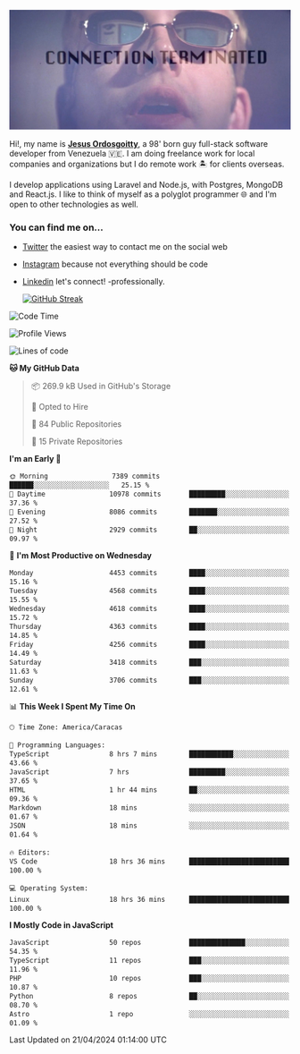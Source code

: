![hackers movie reference](./disconnected.jpg)

Hi!, my name is [**Jesus Ordosgoitty**](https://jodaz.dev), a 98' born guy full-stack software developer from Venezuela 🇻🇪. I am doing freelance work for local companies and organizations but I do remote work 🏝️ for clients overseas. 

I develop applications using Laravel and Node.js, with Postgres, MongoDB and React.js. I like to think of myself as a polyglot programmer 🌐 and I'm open to other technologies as well.

### You can find me on...

- [Twitter](https://twitter.com/jodaz_) the easiest way to contact me on the social web
- [Instagram](https://instagram.com/jodaz_) because not everything should be code
- [Linkedin](https://linkedin.com/in/jodaz) let's connect! -professionally.


    [![GitHub Streak](https://streak-stats.demolab.com?user=jodaz&theme=tokyonight)](https://git.io/streak-stats)

<!--START_SECTION:waka-->
![Code Time](http://img.shields.io/badge/Code%20Time-4%2C728%20hrs%2036%20mins-blue)

![Profile Views](http://img.shields.io/badge/Profile%20Views-1-blue)

![Lines of code](https://img.shields.io/badge/From%20Hello%20World%20I%27ve%20Written-83.2%20million%20lines%20of%20code-blue)

**🐱 My GitHub Data** 

> 📦 269.9 kB Used in GitHub's Storage 
 > 
> 💼 Opted to Hire
 > 
> 📜 84 Public Repositories 
 > 
> 🔑 15 Private Repositories 
 > 
**I'm an Early 🐤** 

```text
🌞 Morning                7389 commits        ██████░░░░░░░░░░░░░░░░░░░   25.15 % 
🌆 Daytime                10978 commits       █████████░░░░░░░░░░░░░░░░   37.36 % 
🌃 Evening                8086 commits        ███████░░░░░░░░░░░░░░░░░░   27.52 % 
🌙 Night                  2929 commits        ██░░░░░░░░░░░░░░░░░░░░░░░   09.97 % 
```
📅 **I'm Most Productive on Wednesday** 

```text
Monday                   4453 commits        ████░░░░░░░░░░░░░░░░░░░░░   15.16 % 
Tuesday                  4568 commits        ████░░░░░░░░░░░░░░░░░░░░░   15.55 % 
Wednesday                4618 commits        ████░░░░░░░░░░░░░░░░░░░░░   15.72 % 
Thursday                 4363 commits        ████░░░░░░░░░░░░░░░░░░░░░   14.85 % 
Friday                   4256 commits        ████░░░░░░░░░░░░░░░░░░░░░   14.49 % 
Saturday                 3418 commits        ███░░░░░░░░░░░░░░░░░░░░░░   11.63 % 
Sunday                   3706 commits        ███░░░░░░░░░░░░░░░░░░░░░░   12.61 % 
```


📊 **This Week I Spent My Time On** 

```text
🕑︎ Time Zone: America/Caracas

💬 Programming Languages: 
TypeScript               8 hrs 7 mins        ███████████░░░░░░░░░░░░░░   43.66 % 
JavaScript               7 hrs               █████████░░░░░░░░░░░░░░░░   37.65 % 
HTML                     1 hr 44 mins        ██░░░░░░░░░░░░░░░░░░░░░░░   09.36 % 
Markdown                 18 mins             ░░░░░░░░░░░░░░░░░░░░░░░░░   01.67 % 
JSON                     18 mins             ░░░░░░░░░░░░░░░░░░░░░░░░░   01.64 % 

🔥 Editors: 
VS Code                  18 hrs 36 mins      █████████████████████████   100.00 % 

💻 Operating System: 
Linux                    18 hrs 36 mins      █████████████████████████   100.00 % 
```

**I Mostly Code in JavaScript** 

```text
JavaScript               50 repos            ██████████████░░░░░░░░░░░   54.35 % 
TypeScript               11 repos            ███░░░░░░░░░░░░░░░░░░░░░░   11.96 % 
PHP                      10 repos            ███░░░░░░░░░░░░░░░░░░░░░░   10.87 % 
Python                   8 repos             ██░░░░░░░░░░░░░░░░░░░░░░░   08.70 % 
Astro                    1 repo              ░░░░░░░░░░░░░░░░░░░░░░░░░   01.09 % 
```




 Last Updated on 21/04/2024 01:14:00 UTC
<!--END_SECTION:waka-->
